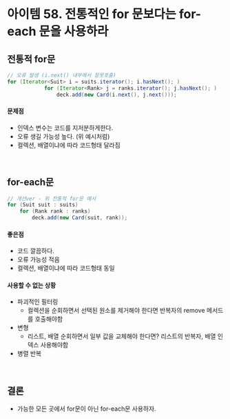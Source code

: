 # 아이템 58. 전통적인 for 문보다는 for-each 문을 사용하라

## 전통적 for문

```java
// 오류 발생 (i.next() 내부에서 잘못호출) 
for (Iterator<Suit> i = suits.iterator(); i.hasNext(); )
            for (Iterator<Rank> j = ranks.iterator(); j.hasNext(); )
                deck.add(new Card(i.next(), j.next()));
```

#### 문제점

- 인덱스 변수는 코드를 지저분하게한다.
- 오류 생길 가능성 높다. (위 예시처럼)
- 컬렉션, 배열이냐에 따라 코드형태 달라짐

<br/>

## for-each문

```java
// 개선ver - 위 전통적 for문 예시 
for (Suit suit : suits)
    for (Rank rank : ranks)
        deck.add(new Card(suit, rank));
```

#### 좋은점

- 코드 깔끔하다.
- 오류 가능성 적음
- 컬렉션, 배열이냐에 따라 코드형태 동일

#### 사용할 수 없는 상황

- 파괴적인 필터링
    - 컬렉션을 순회하면서 선택된 원소를 제거해야 한다면 반복자의 remove 메서드를 호출해야함
- 변형
    - 리스트, 배열 순회하면서 일부 값을 교체해야 한다면? 리스트의 반복자, 배열 인덱스 사용해야함
- 병렬 반복

<br/>

## 결론

- 가능한 모든 곳에서 for문이 아닌 for-each문 사용하자.